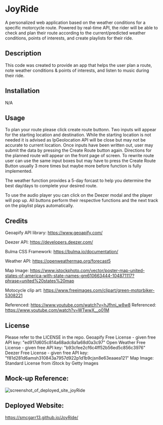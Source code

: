 # JoyRide
A personalized web application based on the weather conditions for a specific motorcycle route. Powered by real-time API, the rider will be able to check and plan their route according to the current/predicted weather conditions, points of interests, and create playlists for their ride.

## Description

This code was created to provide an app that helps the user plan a route, note weather conditions & points of interests, and listen to music during their ride. 

## Installation

N/A

## Usage

To plan your route please click create route buttonn. Two inputs will appear for the starting location and destination. While the starting location is not needed it is advised as IpGeolocation API will be close but may not be accurate to current location. Once inputs have been written out, user may submit the data by pressing the Create Route button again. Directions for the planned route will appear on the front page of screen. To rewrite route user can use the same input boxes but may have to press the Create Route Button usually 3 more times but maybe more before function is fully implemented.    

The weather function provides a 5-day forcast to help you determine the best day/days to complete your desired route.

To use the audio player you can click on the Deezer modal and the player will pop up.  All buttons perform their respective functions and the next track on the playlist plays automatically.

## Credits
Geoapify API library: https://www.geoapify.com/

Deezer API: https://developers.deezer.com/

Bulma CSS Framework: https://bulma.io/documentation/

Weather API: https://openweathermap.org/forecast5

Map Image: https://www.istockphoto.com/vector/poster-map-united-states-of-america-with-state-names-gm610663444-104871117?phrase=united%20states%20map

Motocycle clip art: https://www.freeimages.com/clipart/green-motorbiker-5308221

Referenced: https://www.youtube.com/watch?v=hJfhni_w8w8
Referenced: https://www.youtube.com/watch?v=WTwwX__o01M 

## License

Please refer to the LICENSE in the repo.
Geoapify Free License - given free API key: "ed917d605c814a68adc8a1a68d0a3c97" 
Open Weather Free License - given free API key: "b93cfee2cf6c4ff52b56ed5c856c3976"
Deezer Free License - given free API key: "f81d281d6amsh310843a7957d922p1d1b9cjsn8e63eaaea121"
Map Image: Standard License from iStock by Getty Images

## Mock-up Reference:
![screenshot_of_deployed_site_joyRide](https://user-images.githubusercontent.com/117788958/215365619-afb8fe71-7b2b-4fa2-b8e9-2402495655bf.png)


## Deployed Website:
https://smcgarr13.github.io/JoyRide/

